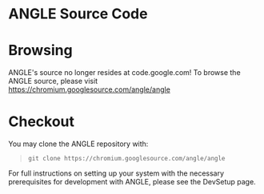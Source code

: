 # ANGLE Source Code #

# Browsing #

ANGLE's source no longer resides at code.google.com! To browse the ANGLE source, please visit https://chromium.googlesource.com/angle/angle

# Checkout #

You may clone the ANGLE repository with:
> `git clone https://chromium.googlesource.com/angle/angle`

For full instructions on setting up your system with the necessary prerequisites for development with ANGLE, please see the DevSetup page.